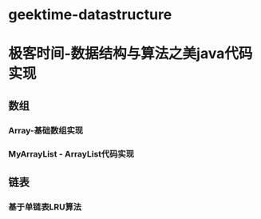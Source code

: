 # geektime-datastructure
# 极客时间-数据结构与算法之美java代码实现
## 数组
### Array-基础数组实现
### MyArrayList - ArrayList代码实现
## 链表
### 基于单链表LRU算法
